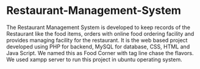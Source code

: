 # Restaurant-Management-System
The Restaurant Management System is developed to keep records of the Restaurant like the food items, orders with online food ordering facility and provides managing facility for the restaurant. It is the web based project developed using PHP for backend, MySQL for database, CSS, HTML and Java Script. We named this as Food Corner with tag line chase the flavors. We used xampp server to run this project in ubuntu operating system.
